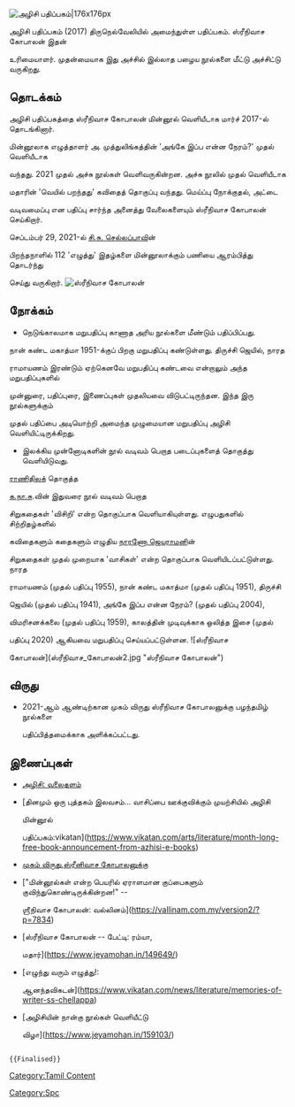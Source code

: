 ![அழிசி பதிப்பகம்\|176x176px](அழிசி_பதிப்பகம்.png "அழிசி பதிப்பகம்|176x176px")
அழிசி பதிப்பகம் (2017) திருநெல்வேலியில் அமைந்துள்ள பதிப்பகம். ஸ்ரீநிவாச கோபாலன் இதன்
உரிமையாளர். முதன்மையாக இது அச்சில் இல்லாத பழைய நூல்களை மீட்டு அச்சிட்டு வருகிறது.

## தொடக்கம்

அழிசி பதிப்பகத்தை ஸ்ரீநிவாச கோபாலன் மின்னூல் வெளியீடாக மார்ச் 2017-ல் தொடங்கினார்.
மின்னூலாக எழுத்தாளர் அ. முத்துலிங்கத்தின் \'அங்கே இப்ப என்ன நேரம்?\' முதல் வெளியீடாக
வந்தது. 2021 முதல் அச்சு நூல்கள் வெளிவருகின்றன. அச்சு நூலில் முதல் வெளியீடாக
மதாரின் \'வெயில் பறந்தது\' கவிதைத் தொகுப்பு வந்தது. மெய்ப்பு நோக்குதல், அட்டை
வடிவமைப்பு என பதிப்பு சார்ந்த அனைத்து வேலைகளையும் ஸ்ரீநிவாச கோபாலன் செய்கிறார்.
செப்டம்பர் 29, 2021-ல் [சி.சு. செல்லப்பாவ](சி.சு._செல்லப்பா "wikilink")ின்
பிறந்தநாளில் 112 \'எழுத்து\' இதழ்களை மின்னூலாக்கும் பணியை ஆரம்பித்து தொடர்ந்து
செய்து வருகிறார். ![ஸ்ரீநிவாச கோபாலன்](ஸ்ரீநிவாச_கோபாலன்1.jpg "ஸ்ரீநிவாச கோபாலன்")

## நோக்கம்

-   நெடுங்காலமாக மறுபதிப்பு காணாத அரிய நூல்களை மீண்டும் பதிப்பிப்பது.

நான் கண்ட மகாத்மா 1951-க்குப் பிறகு மறுபதிப்பு கண்டுள்ளது. திருச்சி ஜெயில், நாரத
ராமாயணம் இரண்டும் ஏற்கெனவே மறுபதிப்பு கண்டவை என்றாலும் அந்த மறுபதிப்புகளில்
முன்னுரை, பதிப்புரை, இணைப்புகள் முதலியவை விடுபட்டிருந்தன. இந்த இரு நூல்களுக்கும்
முதல் பதிப்பை அடியொற்றி அமைந்த முழுமையான மறுபதிப்பு அழிசி வெளியிட்டிருக்கிறது.

-   இலக்கிய முன்னோடிகளின் நூல் வடிவம் பெறாத படைப்புகளைத் தொகுத்து வெளியிடுவது.

[ராணிதிலக்](ராணி_திலக் "wikilink") தொகுத்த
[க.நா.சு](க.நா.சுப்ரமணியம் "wikilink").வின் இதுவரை நூல் வடிவம் பெறாத
சிறுகதைகள் \'விசிறி\' என்ற தொகுப்பாக வெளியாகியுள்ளது. எழுபதுகளில் சிற்றிதழ்களில்
கவிதைகளும் கதைகளும் எழுதிய [நாரணோ ஜெயராமன](நாரணோ_ஜெயராமன் "wikilink")ின்
சிறுகதைகள் முதல் முறையாக \'வாசிகள்\' என்ற தொகுப்பாக வெளியிடப்பட்டுள்ளது. நாரத
ராமாயணம் (முதல் பதிப்பு 1955), நான் கண்ட மகாத்மா (முதல் பதிப்பு 1951), திருச்சி
ஜெயில் (முதல் பதிப்பு 1941), அங்கே இப்ப என்ன நேரம்? (முதல் பதிப்பு 2004),
விமரிசனக்கலை (முதல் பதிப்பு 1959), காலத்தின் முடிவுக்காக ஒலித்த இசை (முதல்
பதிப்பு 2020) ஆகியவை மறுபதிப்பு செய்யப்பட்டுள்ளன. ![ஸ்ரீநிவாச
கோபாலன்](ஸ்ரீநிவாச_கோபாலன்2.jpg "ஸ்ரீநிவாச கோபாலன்")

## விருது

-   2021-ஆம் ஆண்டிற்கான முகம் விருது ஸ்ரீநிவாச கோபாலனுக்கு பழந்தமிழ் நூல்களை
    பதிப்பித்தமைக்காக அளிக்கப்பட்டது.

## இணைப்புகள்

-   [அழிசி: வலைதளம்](https://www.azhisi.in/)
-   [தினமும் ஒரு புத்தகம் இலவசம்\... வாசிப்பை ஊக்குவிக்கும் முயற்சியில் அழிசி
    மின்னூல்
    பதிப்பகம்:vikatan](https://www.vikatan.com/arts/literature/month-long-free-book-announcement-from-azhisi-e-books)
-   [முகம் விருது,ஸ்ரீனிவாச கோபாலனுக்கு](https://www.jeyamohan.in/149439/)
-   ["மின்னூல்கள் என்ற பெயரில் ஏராளமான குப்பைகளும் குவிந்துகொண்டிருக்கின்றன!" --
    ஶ்ரீநிவாச கோபாலன்: வல்லினம்](https://vallinam.com.my/version2/?p=7834)
-   [ஸ்ரீநிவாச கோபாலன் -- பேட்டி: ரம்யா,
    மதார்](https://www.jeyamohan.in/149649/)
-   [எழுந்து வரும் எழுத்து!:
    ஆனந்தவிகடன்](https://www.vikatan.com/news/literature/memories-of-writer-ss-chellappa)
-   [அழிசியின் நான்கு நூல்கள் வெளியீட்டு
    விழா](https://www.jeyamohan.in/159103/)

```{=mediawiki}
{{Finalised}}
```
[Category:Tamil Content](Category:Tamil_Content "wikilink")
[Category:Spc](Category:Spc "wikilink")
